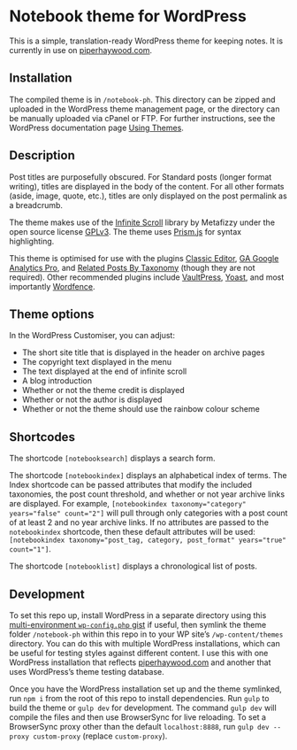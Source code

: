 # Notebook theme for WordPress

This is a simple, translation-ready WordPress theme for keeping notes. It is currently in use on [piperhaywood.com](https://piperhaywood.com).

## Installation

The compiled theme is in `/notebook-ph`. This directory can be zipped and uploaded in the WordPress theme management page, or the directory can be manually uploaded via cPanel or FTP. For further instructions, see the WordPress documentation page [Using Themes](https://wordpress.org/support/article/using-themes/#adding-new-themes-using-the-administration-screens).

## Description

Post titles are purposefully obscured. For Standard posts (longer format writing), titles are displayed in the body of the content. For all other formats (aside, image, quote, etc.), titles are only displayed on the post permalink as a breadcrumb.

The theme makes use of the [Infinite Scroll](https://infinite-scroll.com/) library by Metafizzy under the open source license [GPLv3](https://www.gnu.org/licenses/gpl-3.0.html). The theme uses [Prism.js](https://prismjs.com/index.html) for syntax highlighting.

This theme is optimised for use with the plugins [Classic Editor](https://wordpress.org/plugins/classic-editor/), [GA Google Analytics Pro](https://wordpress.org/plugins/ga-google-analytics/), and [Related Posts By Taxonomy](https://wordpress.org/plugins/related-posts-by-taxonomy/) (though they are not required). Other recommended plugins include [VaultPress](https://wordpress.org/plugins/vaultpress/), [Yoast](https://wordpress.org/plugins/wordpress-seo/), and most importantly [Wordfence](https://wordpress.org/plugins/wordfence/).

## Theme options

In the WordPress Customiser, you can adjust:

- The short site title that is displayed in the header on archive pages
- The copyright text displayed in the menu
- The text displayed at the end of infinite scroll
- A blog introduction
- Whether or not the theme credit is displayed
- Whether or not the author is displayed
- Whether or not the theme should use the rainbow colour scheme

## Shortcodes

The shortcode `[notebooksearch]` displays a search form.

The shortcode `[notebookindex]` displays an alphabetical index of terms. The Index shortcode can be passed attributes that modify the included taxonomies, the post count threshold, and whether or not year archive links are displayed. For example, `[notebookindex taxonomy="category" years="false" count="2"]` will pull through only categories with a post count of at least 2 and no year archive links. If no attributes are passed to the `notebookindex` shortcode, then these default attributes will be used: `[notebookindex taxonomy="post_tag, category, post_format" years="true" count="1"]`.

The shortcode `[notebooklist]` displays a chronological list of posts.

## Development

To set this repo up, install WordPress in a separate directory using this [multi-environment `wp-config.php` gist](https://gist.github.com/piperhaywood/2a7217964335e22574784153eab1d38b) if useful, then symlink the theme folder `/notebook-ph` within this repo in to your WP site’s `/wp-content/themes` directory. You can do this with multiple WordPress installations, which can be useful for testing styles against different content. I use this with one WordPress installation that reflects [piperhaywood.com](https://piperhaywood.com) and another that uses WordPress’s theme testing database.

Once you have the WordPress installation set up and the theme symlinked, run `npm i` from the root of this repo to install dependencies. Run `gulp` to build the theme or `gulp dev` for development. The command `gulp dev` will compile the files and then use BrowserSync for live reloading. To set a BrowserSync proxy other than the default `localhost:8888`, run `gulp dev --proxy custom-proxy` (replace `custom-proxy`).
